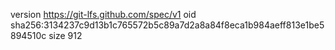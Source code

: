 version https://git-lfs.github.com/spec/v1
oid sha256:3134237c9d13b1c765572b5c89a7d2a8a84f8eca1b984aeff813e1be5894510c
size 912
